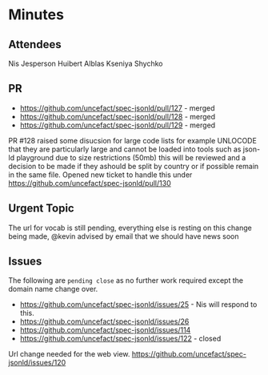 # Minutes

## Attendees 
Nis Jesperson
Huibert Alblas
Kseniya Shychko

## PR

* https://github.com/uncefact/spec-jsonld/pull/127 - merged
* https://github.com/uncefact/spec-jsonld/pull/128 - merged 
* https://github.com/uncefact/spec-jsonld/pull/129 - merged 

PR #128 raised some disucsion for large code lists for example UNLOCODE that they are particularly large and cannot be loaded into tools such as json-ld playground due to size restrictions (50mb) this will be reviewed and a decision to be made if they ashould be split by country or if possible remain in the same file.  Opened new ticket to handle this under https://github.com/uncefact/spec-jsonld/pull/130

## Urgent Topic

The url for vocab is still pending, everything else is resting on this change being made, @kevin advised by email that we should have news soon

## Issues

The following are `pending close` as no further work required except the domain name change over.
* https://github.com/uncefact/spec-jsonld/issues/25 - Nis will respond to this.
* https://github.com/uncefact/spec-jsonld/issues/26 
* https://github.com/uncefact/spec-jsonld/issues/114 
* https://github.com/uncefact/spec-jsonld/issues/122 - closed  


Url change needed for the web view.
https://github.com/uncefact/spec-jsonld/issues/120 


